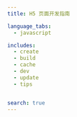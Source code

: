 ```yaml
---
title: H5 页面开发指南

language_tabs:
  - javascript

includes:
  - create
  - build
  - cache  
  - dev
  - update
  - tips


search: true
---
```



